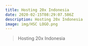 ```yaml
---
title: Hosting 20x Indonesia
date: 2020-02-15T08:29:07.586Z
description: Hosting 20x Indonesia
image: img/HSC LOGO.png
---
```

> Hosting 20x Indonesia
